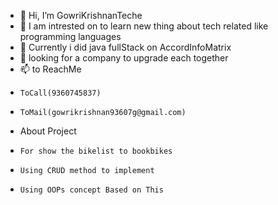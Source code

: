 - 👋 Hi, I’m GowriKrishnanTeche 
- 👀 I am intrested on to learn new thing about tech related like programming languages
- 🌱 Currently i did java fullStack on AccordInfoMatrix
- 💞️ looking for a company to upgrade  each together
- 📫 to ReachMe
-     ToCall(9360745837)
-     ToMail(gowrikrishnan93607g@gmail.com)
- About Project
-     For show the bikelist to bookbikes
-     Using CRUD method to implement
-     Using OOPs concept Based on This 

